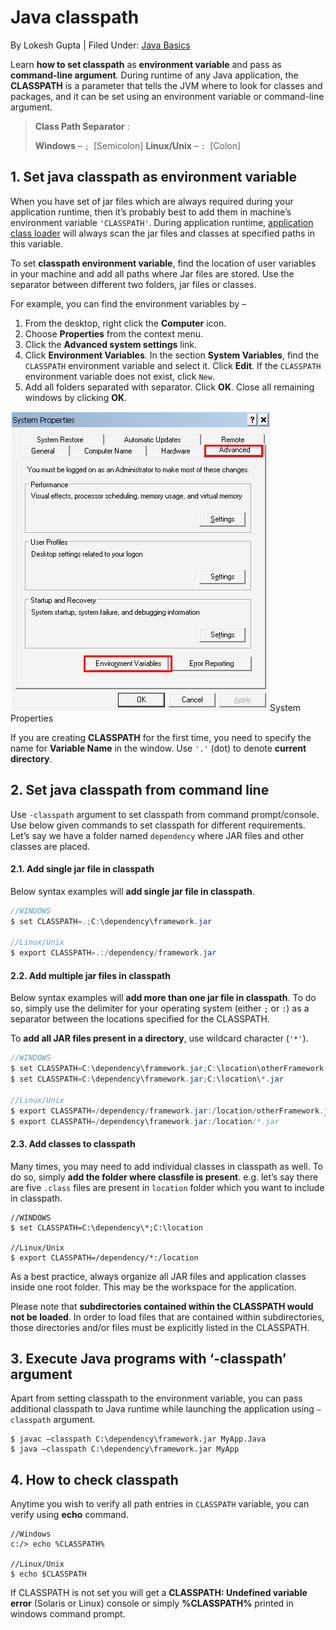 # Java classpath

By Lokesh Gupta | Filed Under: [Java Basics](https://howtodoinjava.com/java/basics/)

Learn **how to set classpath** as **environment variable** and pass as **command-line argument**. During runtime of any Java application, the **CLASSPATH** is a parameter that tells the JVM where to look for classes and packages, and it can be set using an environment variable or command-line argument.

> **Class Path Separator** :
>
> **Windows** – `; `[Semicolon]
> **Linux/Unix** – `: `[Colon]

## 1. Set java classpath as environment variable

When you have set of jar files which are always required during your application runtime, then it’s probably best to add them in machine’s environment variable `'CLASSPATH'`. During application runtime, [application class loader](https://howtodoinjava.com/java/basics/jdk-jre-jvm/#jvm) will always scan the jar files and classes at specified paths in this variable.

To set **classpath environment variable**, find the location of user variables in your machine and add all paths where Jar files are stored. Use the separator between different two folders, jar files or classes.

For example, you can find the environment variables by –

1. From the desktop, right click the **Computer** icon.
2. Choose **Properties** from the context menu.
3. Click the **Advanced system settings** link.
4. Click **Environment Variables**. In the section **System Variables**, find the `CLASSPATH` environment variable and select it. Click **Edit**. If the `CLASSPATH` environment variable does not exist, click `New`.
5. Add all folders separated with separator. Click **OK**. Close all remaining windows by clicking **OK**.

![System Properties](assets/system-properties.png)System Properties

If you are creating **CLASSPATH** for the first time, you need to specify the name for **Variable Name** in the window. Use `'.'` (dot) to denote **current directory**.

## 2. Set java classpath from command line

Use `-classpath` argument to set classpath from command prompt/console. Use below given commands to set classpath for different requirements. Let’s say we have a folder named `dependency` where JAR files and other classes are placed.

#### 2.1. Add single jar file in classpath

Below syntax examples will **add single jar file in classpath**.

```java
//WINDOWS
$ set CLASSPATH=.;C:\dependency\framework.jar
 
//Linux/Unix
$ export CLASSPATH=.:/dependency/framework.jar
```

#### 2.2. Add multiple jar files in classpath

Below syntax examples will **add more than one jar file in classpath**. To do so, simply use the delimiter for your operating system (either `;` or `:`) as a separator between the locations specified for the CLASSPATH.

To **add all JAR files present in a directory**, use wildcard character (`'*'`).

```java
//WINDOWS
$ set CLASSPATH=C:\dependency\framework.jar;C:\location\otherFramework.jar              
$ set CLASSPATH=C:\dependency\framework.jar;C:\location\*.jar
 
//Linux/Unix
$ export CLASSPATH=/dependency/framework.jar:/location/otherFramework.jar   
$ export CLASSPATH=/dependency\framework.jar:/location/*.jar
```

#### 2.3. Add classes to classpath

Many times, you may need to add individual classes in classpath as well. To do so, simply **add the folder where classfile is present**. e.g. let’s say there are five `.class` files are present in `location` folder which you want to include in classpath.

```
//WINDOWS
$ set CLASSPATH=C:\dependency\*;C:\location
 
//Linux/Unix
$ export CLASSPATH=/dependency/*:/location
```

As a best practice, always organize all JAR files and application classes inside one root folder. This may be the workspace for the application.

Please note that **subdirectories contained within the CLASSPATH would not be loaded**. In order to load files that are contained within subdirectories, those directories and/or files must be explicitly listed in the CLASSPATH.

## 3. Execute Java programs with ‘-classpath’ argument

Apart from setting classpath to the environment variable, you can pass additional classpath to Java runtime while launching the application using `–classpath` argument.

```
$ javac –classpath C:\dependency\framework.jar MyApp.Java
$ java –classpath C:\dependency\framework.jar MyApp
```

## 4. How to check classpath

Anytime you wish to verify all path entries in `CLASSPATH` variable, you can verify using **echo** command.

```
//Windows
c:/> echo %CLASSPATH%
 
//Linux/Unix
$ echo $CLASSPATH
```

If CLASSPATH is not set you will get a **CLASSPATH: Undefined variable error** (Solaris or Linux) console or simply **%CLASSPATH%** printed in windows command prompt.